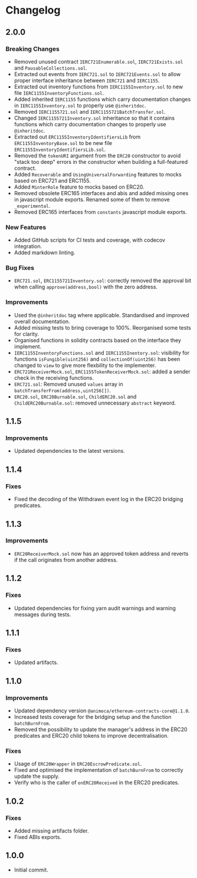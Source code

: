 # Changelog

## 2.0.0

### Breaking Changes

- Removed unused contract `IERC721Enumerable.sol`, `IERC721Exists.sol` and `PausableCollections.sol`.
- Extracted out events from `IERC721.sol` to `IERC721Events.sol` to allow proper interface inheritance between `IERC721` and `IERC1155`.
- Extracted out inventory functions from `IERC1155Inventory.sol` to new file `IERC1155InventoryFunctions.sol`.
- Added inherited `IERC1155` functions which carry documentation changes in `IERC1155Inventory.sol` to properly use `@inheritdoc`.
- Removed `IERC1155721.sol` and `IERC1155721BatchTransfer.sol`.
- Changed `IERC1155721Inventory.sol` inheritance so that it contains functions which carry documentation changes to properly use `@inheritdoc`.
- Extracted out `ERC1155InventoryIdentifiersLib` from `ERC1155InventoryBase.sol`  to be new file `ERC1155InventoryIdentifiersLib.sol`.
- Removed the `tokenURI` argument from the `ERC20` constructor to avoid "stack too deep" errors in the constructor when building a full-featured contract.
- Added `Recoverable` and `UsingUniversalForwarding` features to mocks based on ERC721 and ERC1155.
- Added `MinterRole` feature to mocks based on ERC20.
- Removed obsolete ERC165 interfaces and abis and added missing ones in javascript module exports. Renamed some of them to remove `_experimental`.
- Removed ERC165 interfaces from `constants` javascript module exports.

### New Features

- Added GitHub scripts for CI tests and coverage, with codecov integration.
- Added markdown linting.

### Bug Fixes

- `ERC721.sol`, `ERC1155721Inventory.sol`: correctly removed the approval bit when calling `approve(address,bool)` with the zero address.

### Improvements

- Used the `@inheritdoc` tag where applicable. Standardised and improved overall documentation.
- Added missing tests to bring coverage to 100%. Reorganised some tests for clarity.
- Organised functions in solidity contracts based on the interface they implement.
- `IERC1155InventoryFunctions.sol` and `IERC1155Inentory.sol`: visibility for functions `isFungible(uint256)` and `collectionOf(uint256)` has been changed to `view` to give more flexbility to the implementer.
- `ERC721ReceiverMock.sol`, `ERC1155TokenReceiverMock.sol`: added a sender check in the receiving functions.
- `ERC721.sol`: Removed unused `values` array in `batchTransferFrom(address,uint256[])`.
- `ERC20.sol`, `ERC20Burnable.sol`, `ChildERC20.sol` and `ChildERC20Burnable.sol`: removed unnecessary `abstract` keyword.

## 1.1.5

### Improvements

- Updated dependencies to the latest versions.

## 1.1.4

### Fixes

- Fixed the decoding of the Withdrawn event log in the ERC20 bridging predicates.

## 1.1.3

### Improvements

- `ERC20ReceiverMock.sol` now has an approved token address and reverts if the call originates from another address.

## 1.1.2

### Fixes

- Updated dependencies for fixing yarn audit warnings and warning messages during tests.

## 1.1.1

### Fixes

- Updated artifacts.

## 1.1.0

### Improvements

- Updated dependency version `@animoca/ethereum-contracts-core@1.1.0`.
- Increased tests coverage for the bridging setup and the function `batchBurnFrom`.
- Removed the possibility to update the manager's address in the ERC20 predicates and ERC20 child tokens to improve decentralisation.

### Fixes

- Usage of `ERC20Wrapper` in `ERC20EscrowPredicate.sol`.
- Fixed and optimised the implementation of `batchBurnFrom` to correctly update the supply.
- Verify who is the caller of `onERC20Received` in the ERC20 predicates.

## 1.0.2

### Fixes

- Added missing artifacts folder.
- Fixed ABIs exports.

## 1.0.0

- Initial commit.
